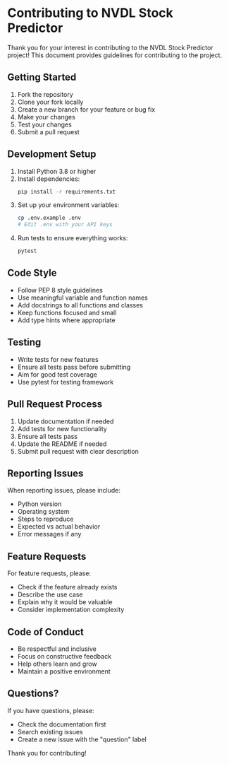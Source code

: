 # Contributing to NVDL Stock Predictor

Thank you for your interest in contributing to the NVDL Stock Predictor project! This document provides guidelines for contributing to the project.

## Getting Started

1. Fork the repository
2. Clone your fork locally
3. Create a new branch for your feature or bug fix
4. Make your changes
5. Test your changes
6. Submit a pull request

## Development Setup

1. Install Python 3.8 or higher
2. Install dependencies:
   ```bash
   pip install -r requirements.txt
   ```
3. Set up your environment variables:
   ```bash
   cp .env.example .env
   # Edit .env with your API keys
   ```
4. Run tests to ensure everything works:
   ```bash
   pytest
   ```

## Code Style

- Follow PEP 8 style guidelines
- Use meaningful variable and function names
- Add docstrings to all functions and classes
- Keep functions focused and small
- Add type hints where appropriate

## Testing

- Write tests for new features
- Ensure all tests pass before submitting
- Aim for good test coverage
- Use pytest for testing framework

## Pull Request Process

1. Update documentation if needed
2. Add tests for new functionality
3. Ensure all tests pass
4. Update the README if needed
5. Submit pull request with clear description

## Reporting Issues

When reporting issues, please include:
- Python version
- Operating system
- Steps to reproduce
- Expected vs actual behavior
- Error messages if any

## Feature Requests

For feature requests, please:
- Check if the feature already exists
- Describe the use case
- Explain why it would be valuable
- Consider implementation complexity

## Code of Conduct

- Be respectful and inclusive
- Focus on constructive feedback
- Help others learn and grow
- Maintain a positive environment

## Questions?

If you have questions, please:
- Check the documentation first
- Search existing issues
- Create a new issue with the "question" label

Thank you for contributing!